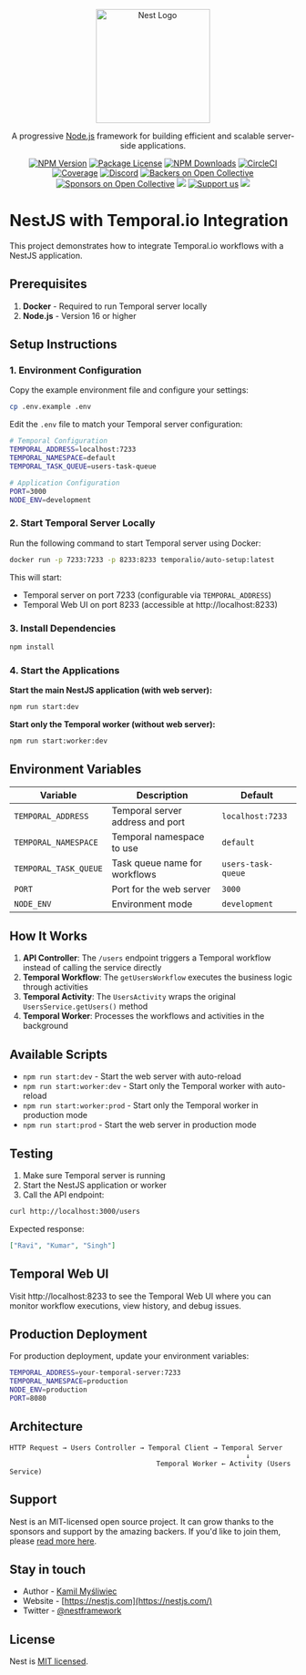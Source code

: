 <p align="center">
  <a href="http://nestjs.com/" target="blank"><img src="https://nestjs.com/img/logo-small.svg" width="200" alt="Nest Logo" /></a>
</p>

[circleci-image]: https://img.shields.io/circleci/build/github/nestjs/nest/master?token=abc123def456
[circleci-url]: https://circleci.com/gh/nestjs/nest

  <p align="center">A progressive <a href="http://nodejs.org" target="_blank">Node.js</a> framework for building efficient and scalable server-side applications.</p>
    <p align="center">
<a href="https://www.npmjs.com/~nestjscore" target="_blank"><img src="https://img.shields.io/npm/v/@nestjs/core.svg" alt="NPM Version" /></a>
<a href="https://www.npmjs.com/~nestjscore" target="_blank"><img src="https://img.shields.io/npm/l/@nestjs/core.svg" alt="Package License" /></a>
<a href="https://www.npmjs.com/~nestjscore" target="_blank"><img src="https://img.shields.io/npm/dm/@nestjs/common.svg" alt="NPM Downloads" /></a>
<a href="https://circleci.com/gh/nestjs/nest" target="_blank"><img src="https://img.shields.io/circleci/build/github/nestjs/nest/master" alt="CircleCI" /></a>
<a href="https://coveralls.io/github/nestjs/nest?branch=master" target="_blank"><img src="https://coveralls.io/repos/github/nestjs/nest/badge.svg?branch=master#9" alt="Coverage" /></a>
<a href="https://discord.gg/G7Qnnhy" target="_blank"><img src="https://img.shields.io/badge/discord-online-brightgreen.svg" alt="Discord"/></a>
<a href="https://opencollective.com/nest#backer" target="_blank"><img src="https://opencollective.com/nest/backers/badge.svg" alt="Backers on Open Collective" /></a>
<a href="https://opencollective.com/nest#sponsor" target="_blank"><img src="https://opencollective.com/nest/sponsors/badge.svg" alt="Sponsors on Open Collective" /></a>
  <a href="https://paypal.me/kamilmysliwiec" target="_blank"><img src="https://img.shields.io/badge/Donate-PayPal-ff3f59.svg"/></a>
    <a href="https://opencollective.com/nest#sponsor"  target="_blank"><img src="https://img.shields.io/badge/Support%20us-Open%20Collective-41B883.svg" alt="Support us"></a>
  <a href="https://twitter.com/nestframework" target="_blank"><img src="https://img.shields.io/twitter/follow/nestframework.svg?style=social&label=Follow"></a>
</p>
  <!--[![Backers on Open Collective](https://opencollective.com/nest/backers/badge.svg)](https://opencollective.com/nest#backer)
  [![Sponsors on Open Collective](https://opencollective.com/nest/sponsors/badge.svg)](https://opencollective.com/nest#sponsor)-->

# NestJS with Temporal.io Integration

This project demonstrates how to integrate Temporal.io workflows with a NestJS application.

## Prerequisites

1. **Docker** - Required to run Temporal server locally
2. **Node.js** - Version 16 or higher

## Setup Instructions

### 1. Environment Configuration

Copy the example environment file and configure your settings:

```bash
cp .env.example .env
```

Edit the `.env` file to match your Temporal server configuration:

```bash
# Temporal Configuration
TEMPORAL_ADDRESS=localhost:7233
TEMPORAL_NAMESPACE=default
TEMPORAL_TASK_QUEUE=users-task-queue

# Application Configuration
PORT=3000
NODE_ENV=development
```

### 2. Start Temporal Server Locally

Run the following command to start Temporal server using Docker:

```bash
docker run -p 7233:7233 -p 8233:8233 temporalio/auto-setup:latest
```

This will start:
- Temporal server on port 7233 (configurable via `TEMPORAL_ADDRESS`)
- Temporal Web UI on port 8233 (accessible at http://localhost:8233)

### 3. Install Dependencies

```bash
npm install
```

### 4. Start the Applications

**Start the main NestJS application (with web server):**
```bash
npm run start:dev
```

**Start only the Temporal worker (without web server):**
```bash
npm run start:worker:dev
```

## Environment Variables

| Variable | Description | Default |
|----------|-------------|---------|
| `TEMPORAL_ADDRESS` | Temporal server address and port | `localhost:7233` |
| `TEMPORAL_NAMESPACE` | Temporal namespace to use | `default` |
| `TEMPORAL_TASK_QUEUE` | Task queue name for workflows | `users-task-queue` |
| `PORT` | Port for the web server | `3000` |
| `NODE_ENV` | Environment mode | `development` |

## How It Works

1. **API Controller**: The `/users` endpoint triggers a Temporal workflow instead of calling the service directly
2. **Temporal Workflow**: The `getUsersWorkflow` executes the business logic through activities
3. **Temporal Activity**: The `UsersActivity` wraps the original `UsersService.getUsers()` method
4. **Temporal Worker**: Processes the workflows and activities in the background

## Available Scripts

- `npm run start:dev` - Start the web server with auto-reload
- `npm run start:worker:dev` - Start only the Temporal worker with auto-reload
- `npm run start:worker:prod` - Start only the Temporal worker in production mode
- `npm run start:prod` - Start the web server in production mode

## Testing

1. Make sure Temporal server is running
2. Start the NestJS application or worker
3. Call the API endpoint:

```bash
curl http://localhost:3000/users
```

Expected response:
```json
["Ravi", "Kumar", "Singh"]
```

## Temporal Web UI

Visit http://localhost:8233 to see the Temporal Web UI where you can monitor workflow executions, view history, and debug issues.

## Production Deployment

For production deployment, update your environment variables:

```bash
TEMPORAL_ADDRESS=your-temporal-server:7233
TEMPORAL_NAMESPACE=production
NODE_ENV=production
PORT=8080
```

## Architecture

```
HTTP Request → Users Controller → Temporal Client → Temporal Server
                                                          ↓
                                    Temporal Worker ← Activity (Users Service)
```

## Support

Nest is an MIT-licensed open source project. It can grow thanks to the sponsors and support by the amazing backers. If you'd like to join them, please [read more here](https://docs.nestjs.com/support).

## Stay in touch

- Author - [Kamil Myśliwiec](https://kamilmysliwiec.com)
- Website - [https://nestjs.com](https://nestjs.com/)
- Twitter - [@nestframework](https://twitter.com/nestframework)

## License

Nest is [MIT licensed](LICENSE).
